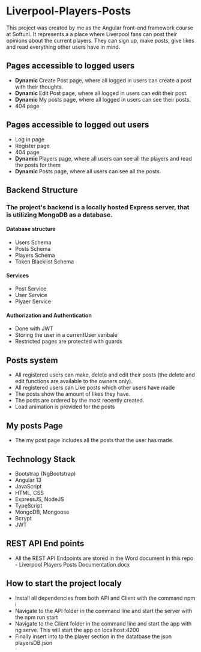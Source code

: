# Liverpool-Players-Posts

This project was created by me as the Angular front-end framework course at Softuni. It represents a a place where Liverpool fans can post their opinions about the current players. They can sign up, make posts, give likes and read everything other users have in mind.

## Pages accessible to logged users
<ul>
    <li> <strong> Dynamic </strong> Create Post page, where all logged in users can create a post with their thoughts. </li>
    <li> <strong> Dynamic </strong> Edit Post page, where all logged in users can edit their post.</li>
    <li> <strong> Dynamic </strong> My posts page, where all logged in users can see their posts.</li>
    <li>404 page</li>
</ul>

## Pages accessible to logged out users
<ul>
    <li>Log in page</li>
    <li>Register page</li>
    <li>404 page</li>
    <li> <strong> Dynamic </strong> Players page, where all users can see all the players and read the posts for them</li>
    <li> <strong> Dynamic </strong> Posts page, where all users can see all the posts.</li>
</ul>

## Backend Structure
### The project's backend is a locally hosted Express server, that is utilizing MongoDB as a database.

#### Database structure
<ul>
    <li>Users Schema</li>
    <li>Posts Schema</li>
    <li>Players Schema</li>
    <li>Token Blacklist Schema</li>
</ul>

#### Services
<ul>
    <li> Post Service </li>
    <li> User Service </li>
    <li> Plyaer Service </li>
</ul>

#### Authorization and Authentication
<ul>
    <li> Done with JWT </li>
    <li> Storing the user in a currentUser varibale </li>
    <li> Restricted pages are protected with guards </li>
</ul>

## Posts system

<ul>
    <li>All registered users can make, delete and edit their posts (the delete and edit functions are available to the owners only).</li>
    <li>All registered users can Like posts which other users have made</li>
    <li>The posts show the amount of likes they have.</li>
    <li>The posts are ordered by the most recently created.</li>
    <li>Load animation is provided for the posts </li>
</ul>

## My posts Page
<ul>
    <li> The my post page includes all the posts that the user has made. </li>

</ul>


## Technology Stack 
<ul>
    <li>Bootstrap (NgBootstrap)</li>
    <li>Angular 13</li>
    <li>JavaScript</li>
    <li>HTML, CSS</li>
    <li>ExpressJS, NodeJS</li>
    <li>TypeScript</li>
    <li>MongoDB, Mongoose</li>
    <li>Bcrypt</li>
    <li>JWT</li>
</ul>

## REST API End points
<ul>
    <li>All the REST API Endpoints are stored in the Word document in this repo - Liverpool Players Posts Documentation.docx</li>
</ul>

## How to start the project localy
<ul>
    <li>Install all dependencies from both API and Client with the command npm i</li>
    <li>Navigate to the API folder in the command line and start the server with the npm run start</li>
    <li>Navigate to the Client folder in the command line and start the app with ng serve. This will start the app on localhost:4200</li>
    <li>Finally insert into to the player section in the datatbase the json playersDB.json</li>
</ul>
